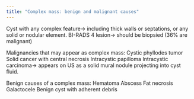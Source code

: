 ```yaml
---
title: "Complex mass: benign and malignant causes"
---
```

Cyst with any complex feature&#8594; including thick walls or septations, or any solid or nodular element.
BI-RADS 4 lesion&#8594; should be biopsied (36% are malignant)

Malignancies that may appear as complex mass:
Cystic phyllodes tumor
Solid cancer with central necrosis
Intracystic papilloma
Intracystic carcinoma&#8594; appears on US as a solid mural nodule projecting into cyst fluid.

Benign causes of a complex mass:
Hematoma
Abscess
Fat necrosis
Galactocele
Benign cyst with adherent debris

